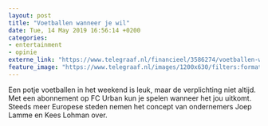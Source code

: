 ```yaml
---
layout: post
title: "Voetballen wanneer je wil"
date: Tue, 14 May 2019 16:56:14 +0200
categories: 
- entertainment 
- opinie 
externe_link: "https://www.telegraaf.nl/financieel/3586274/voetballen-wanneer-je-wil"
feature_image: "https://www.telegraaf.nl/images/1200x630/filters:format(jpeg):quality(80)/cdn-kiosk-api.telegraaf.nl/e90d28ae-7658-11e9-85b5-0217670beecd.jpg"
---
```


<p class="intro">Een potje voetballen in het weekend is leuk, maar de verplichting niet altijd. Met een abonnement op FC Urban kun je spelen wanneer het jou uitkomt. Steeds meer Europese steden nemen het concept van ondernemers Joep Lamme en Kees Lohman over.</p>
